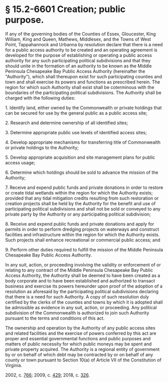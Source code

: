 # § 15.2-6601 Creation; public purpose.

<p>If any of the governing bodies of the Counties of Essex, Gloucester, King William, King and Queen, Mathews, Middlesex, and the Towns of West Point, Tappahannock and Urbanna by resolution declare that there is a need for a public access authority to be created and an operating agreement is developed for the purpose of establishing or operating a public access authority for any such participating political subdivisions and that they should unite in the formation of an authority to be known as the Middle Peninsula Chesapeake Bay Public Access Authority (hereinafter the "Authority"), which shall thereupon exist for such participating counties and town and shall exercise its powers and functions as prescribed herein. The region for which such Authority shall exist shall be coterminous with the boundaries of the participating political subdivisions. The Authority shall be charged with the following duties:</p><p>1. Identify land, either owned by the Commonwealth or private holdings that can be secured for use by the general public as a public access site;</p><p>2. Research and determine ownership of all identified sites;</p><p>3. Determine appropriate public use levels of identified access sites;</p><p>4. Develop appropriate mechanisms for transferring title of Commonwealth or private holdings to the Authority;</p><p>5. Develop appropriate acquisition and site management plans for public access usage;</p><p>6. Determine which holdings should be sold to advance the mission of the Authority;</p><p>7. Receive and expend public funds and private donations in order to restore or create tidal wetlands within the region for which the Authority exists; provided that any tidal mitigation credits resulting from such restoration or creation projects shall be held by the Authority for the benefit and use of participating political subdivisions and shall not be sold or conveyed to any private party by the Authority or any participating political subdivision;</p><p>8. Receive and expend public funds and private donations and apply for permits in order to perform dredging projects on waterways and construct facilities and infrastructure within the region for which the Authority exists. Such projects shall enhance recreational or commercial public access; and</p><p>9. Perform other duties required to fulfill the mission of the Middle Peninsula Chesapeake Bay Public Access Authority.</p><p>In any suit, action, or proceeding involving the validity or enforcement of or relating to any contract of the Middle Peninsula Chesapeake Bay Public Access Authority, the Authority shall be deemed to have been created as a body corporate and to have been established and authorized to transact business and exercise its powers hereunder upon proof of the adoption of a resolution as aforesaid by the participating political subdivisions declaring that there is a need for such Authority. A copy of such resolution duly certified by the clerks of the counties and towns by which it is adopted shall be admissible as evidence in any suit, action, or proceeding. Any political subdivision of the Commonwealth is authorized to join such Authority pursuant to the terms and conditions of this act.</p><p>The ownership and operation by the Authority of any public access sites and related facilities and the exercise of powers conferred by this act are proper and essential governmental functions and public purposes and matters of public necessity for which public moneys may be spent and private property acquired. The Authority is a regional entity of government by or on behalf of which debt may be contracted by or on behalf of any county or town pursuant to Section 10(a) of Article VII of the Constitution of Virginia.</p><p>2002, c. <a href='http://lis.virginia.gov/cgi-bin/legp604.exe?021+ful+CHAP0766'>766</a>; 2009, c. <a href='http://lis.virginia.gov/cgi-bin/legp604.exe?091+ful+CHAP0429'>429</a>; 2018, c. <a href='http://lis.virginia.gov/cgi-bin/legp604.exe?181+ful+CHAP0326'>326</a>.</p>